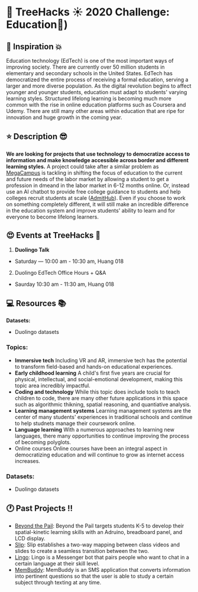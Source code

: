 # __:palm_tree: TreeHacks :sunny: 2020  Challenge: Education:mega:)__

## :muscle: Inspiration :collision:

Education technology (EdTech) is one of the most important ways of improving society. There are currently over 50 million students in elementary and secondary schools in the United States. EdTech has democratized the entire process of receiving a formal education, serving a larger and more diverse population. As the digital revolution begins to affect younger and younger students, education must adapt to students' varying learning styles. Structured lifelong learning is becoming much more common with the rise in online education platforms such as Coursera and Udemy. There are still many other areas within education that are ripe for innovation and huge growth in the coming year. 

## :star: Description :sunglasses:

**We are looking for projects that use technology to democratize access to information and make knowledge accessible across border and different learning styles.** A project could take after a similar problem as [MegaCampus](https://www.megacampus.com/?lang_ui=en) is tackling in shifting the focus of education to the current and future needs of the labor market by allowing a student to get a profession in dmeand in the labor market in 6-12 months online. Or, instead use an AI chatbot to provide free college guidance to students and help colleges recruit students at scale ([AdmitHub](https://www.admithub.com)). Even if you choose to work on something completely different, it will still make an incredible difference in the education system and improve students' ability to learn and for everyone to become lifelong learners. 

## :heart_eyes: Events at TreeHacks :evergreen_tree:

1. **Duolingo Talk**
* Saturday — 10:00 am - 10:30 am, Huang 018
2. Duolingo EdTech Office Hours + Q&A
* Saurday 10:30 am - 11:30 am, Huang 018


## :computer: Resources :books:

**Datasets:**
* Duolingo datasets

### Topics:

* **Immersive tech** 
Including VR and AR, immersive tech has the potential to transform field-based and hands-on educational experiences. 
* **Early childhood learning**
A child's first five years are crucial for physical, intellectual, and social-emotional development, making this topic area incredibly impactful.
* **Coding and technology**
While this topic does include tools to teach children to code, there are many other future applications in this space such as algorithmic thikning, spatial reasoning, and quantiative analysis. 
* **Learning management systems**
Learning management systems are the center of many students' experiences in traditional schools and continue to help studnets manage their coursework online. 
* **Language learning**
With a numerous approaches to learning new languages, there many opportunities to continue improving the process of becoming polyglots.
* Online courses
Online courses have been an integral aspect in democratizing education and will continue to grow as internet access increases.

### Datasets:

* Duolingo datasets

## :clock1: Past Projects :bangbang:

* [Beyond the Pail](https://devpost.com/software/beyond-the-pail): Beyond the Pail targets students K-5 to develop their spatial-kinetic learning skills with an Adruino, breadboard panel, and LCD display. 
* [Slip](https://devpost.com/software/slip): Slip establishes a two-way mapping between class videos and slides to create a seamless transition between the two. 
* [Lingo](https://devpost.com/software/lingo-97gv4c): Lingo is a Messenger bot that pairs people who want to chat in a certain language at their skill level.
* [MemBuddy](https://devpost.com/software/membuddy): MemBuddy is an SMS application that converts information into pertinent questions so that the user is able to study a certain subject through texting at any time. 
